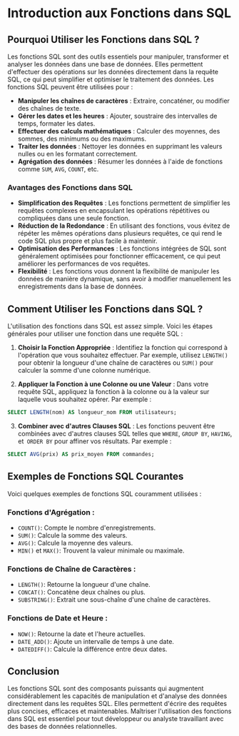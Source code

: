 # Introduction aux Fonctions dans SQL

## Pourquoi Utiliser les Fonctions dans SQL ?

Les fonctions SQL sont des outils essentiels pour manipuler, transformer et analyser les données dans une base de données. Elles permettent d'effectuer des opérations sur les données directement dans la requête SQL, ce qui peut simplifier et optimiser le traitement des données. Les fonctions SQL peuvent être utilisées pour :

- **Manipuler les chaînes de caractères** : Extraire, concaténer, ou modifier des chaînes de texte.
- **Gérer les dates et les heures** : Ajouter, soustraire des intervalles de temps, formater les dates.
- **Effectuer des calculs mathématiques** : Calculer des moyennes, des sommes, des minimums ou des maximums.
- **Traiter les données** : Nettoyer les données en supprimant les valeurs nulles ou en les formatant correctement.
- **Agrégation des données** : Résumer les données à l'aide de fonctions comme `SUM`, `AVG`, `COUNT`, etc.

### Avantages des Fonctions dans SQL

- **Simplification des Requêtes** : Les fonctions permettent de simplifier les requêtes complexes en encapsulant les opérations répétitives ou compliquées dans une seule fonction.
- **Réduction de la Redondance** : En utilisant des fonctions, vous évitez de répéter les mêmes opérations dans plusieurs requêtes, ce qui rend le code SQL plus propre et plus facile à maintenir.
- **Optimisation des Performances** : Les fonctions intégrées de SQL sont généralement optimisées pour fonctionner efficacement, ce qui peut améliorer les performances de vos requêtes.
- **Flexibilité** : Les fonctions vous donnent la flexibilité de manipuler les données de manière dynamique, sans avoir à modifier manuellement les enregistrements dans la base de données.

## Comment Utiliser les Fonctions dans SQL ?

L'utilisation des fonctions dans SQL est assez simple. Voici les étapes générales pour utiliser une fonction dans une requête SQL :

1. **Choisir la Fonction Appropriée** : Identifiez la fonction qui correspond à l'opération que vous souhaitez effectuer. Par exemple, utilisez `LENGTH()` pour obtenir la longueur d'une chaîne de caractères ou `SUM()` pour calculer la somme d'une colonne numérique.

2. **Appliquer la Fonction à une Colonne ou une Valeur** : Dans votre requête SQL, appliquez la fonction à la colonne ou à la valeur sur laquelle vous souhaitez opérer. Par exemple :

```sql
SELECT LENGTH(nom) AS longueur_nom FROM utilisateurs;
```

3. **Combiner avec d'autres Clauses SQL** : Les fonctions peuvent être combinées avec d'autres clauses SQL telles que `WHERE`, `GROUP BY`, `HAVING`, et` ORDER BY` pour affiner vos résultats. Par exemple :

```sql
SELECT AVG(prix) AS prix_moyen FROM commandes;
```

## Exemples de Fonctions SQL Courantes
Voici quelques exemples de fonctions SQL couramment utilisées :

### Fonctions d'Agrégation :

- `COUNT()`: Compte le nombre d'enregistrements.
- `SUM()`: Calcule la somme des valeurs.
- `AVG()`: Calcule la moyenne des valeurs.
- `MIN()` et `MAX()`: Trouvent la valeur minimale ou maximale.

### Fonctions de Chaîne de Caractères :

- `LENGTH()`: Retourne la longueur d'une chaîne.
- `CONCAT()`: Concatène deux chaînes ou plus.
- `SUBSTRING()`: Extrait une sous-chaîne d'une chaîne de caractères.

### Fonctions de Date et Heure :

- `NOW()`: Retourne la date et l'heure actuelles.
- `DATE_ADD()`: Ajoute un intervalle de temps à une date.
- `DATEDIFF()`: Calcule la différence entre deux dates.

## Conclusion
Les fonctions SQL sont des composants puissants qui augmentent considérablement les capacités de manipulation et d'analyse des données directement dans les requêtes SQL. Elles permettent d'écrire des requêtes plus concises, efficaces et maintenables. Maîtriser l'utilisation des fonctions dans SQL est essentiel pour tout développeur ou analyste travaillant avec des bases de données relationnelles.